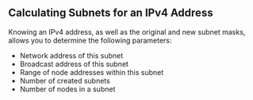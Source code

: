 ## Calculating Subnets for an IPv4 Address

Knowing an IPv4 address, as well as the original and new subnet masks, allows you to determine the following parameters:

- Network address of this subnet
- Broadcast address of this subnet
- Range of node addresses within this subnet
- Number of created subnets
- Number of nodes in a subnet